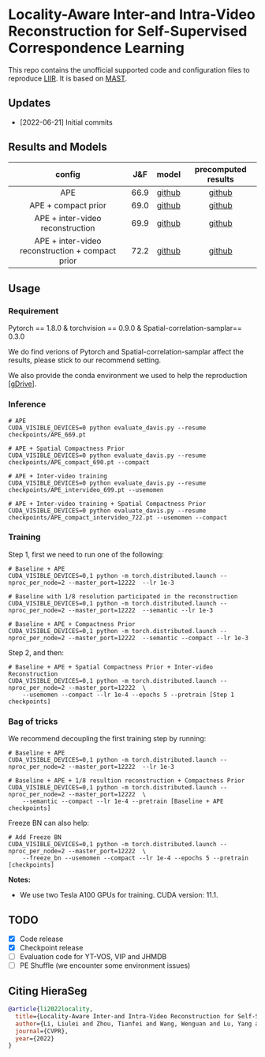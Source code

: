 # Locality-Aware Inter-and Intra-Video Reconstruction for Self-Supervised Correspondence Learning

This repo contains the unofficial supported code and configuration files to reproduce [LIIR](https://arxiv.org/abs/2203.14333). It is based on [MAST](https://github.com/zlai0/MAST).

## Updates

 - [2022-06-21] Initial commits

## Results and Models

| config | J&F | model | precomputed results |
| :---: | :---: | :---: | :---: |
| APE | 66.9 | [github](https://github.com/shasha521/LIIR_pytorch/releases/download/v1.0/APE_669.pt) | [github](https://github.com/shasha521/LIIR_pytorch/releases/download/v1.0/APE_669.zip)
| APE + compact prior | 69.0 | [github](https://github.com/shasha521/LIIR_pytorch/releases/download/v1.0/APE_compact_690.pt) | [github](https://github.com/shasha521/LIIR_pytorch/releases/download/v1.0/APE_compact_690.zip) |
| APE + inter-video reconstruction | 69.9 | [github](https://github.com/shasha521/LIIR_pytorch/releases/download/v1.0/APE_intervideo_699.pt) | [github](https://github.com/shasha521/LIIR_pytorch/releases/download/v1.0/APE_intervideo_699.zip) |
| APE + inter-video reconstruction + compact prior | 72.2 | [github](https://github.com/shasha521/LIIR_pytorch/releases/download/v1.0/APE_compact_intervideo_722.pt) | [github](https://github.com/shasha521/LIIR_pytorch/releases/download/v1.0/APE_compact_intervideo_722.zip) |

## Usage

### Requirement

Pytorch == 1.8.0 & torchvision == 0.9.0 & Spatial-correlation-samplar== 0.3.0

We do find verions of Pytorch and Spatial-correlation-samplar affect the results, please stick to our recommend setting.

We also provide the conda environment we used to help the reproduction [[gDrive]()].

### Inference
```
# APE
CUDA_VISIBLE_DEVICES=0 python evaluate_davis.py --resume checkpoints/APE_669.pt

# APE + Spatial Compactness Prior
CUDA_VISIBLE_DEVICES=0 python evaluate_davis.py --resume checkpoints/APE_compact_690.pt --compact

# APE + Inter-video training
CUDA_VISIBLE_DEVICES=0 python evaluate_davis.py --resume checkpoints/APE_intervideo_699.pt --usemomen

# APE + Inter-video training + Spatial Compactness Prior
CUDA_VISIBLE_DEVICES=0 python evaluate_davis.py --resume checkpoints/APE_compact_intervideo_722.pt --usemomen --compact
```

### Training
Step 1, first we need to run one of the following:

```
# Baseline + APE
CUDA_VISIBLE_DEVICES=0,1 python -m torch.distributed.launch --nproc_per_node=2 --master_port=12222  --lr 1e-3

# Baseline with 1/8 resolution participated in the reconstruction
CUDA_VISIBLE_DEVICES=0,1 python -m torch.distributed.launch --nproc_per_node=2 --master_port=12222  --semantic --lr 1e-3

# Baseline + APE + Compactness Prior
CUDA_VISIBLE_DEVICES=0,1 python -m torch.distributed.launch --nproc_per_node=2 --master_port=12222  --semantic --compact --lr 1e-3
```

Step 2, and then:
```
# Baseline + APE + Spatial Compactness Prior + Inter-video Reconstruction
CUDA_VISIBLE_DEVICES=0,1 python -m torch.distributed.launch --nproc_per_node=2 --master_port=12222  \
    --usemomen --compact --lr 1e-4 --epochs 5 --pretrain [Step 1 checkpoints]
```

### Bag of tricks
We recommend decoupling the first training step by running:
```
# Baseline + APE
CUDA_VISIBLE_DEVICES=0,1 python -m torch.distributed.launch --nproc_per_node=2 --master_port=12222  --lr 1e-3

# Baseline + APE + 1/8 resultion reconstruction + Compactness Prior
CUDA_VISIBLE_DEVICES=0,1 python -m torch.distributed.launch --nproc_per_node=2 --master_port=12222  \
    --semantic --compact --lr 1e-4 --pretrain [Baseline + APE checkpoints]

```

Freeze BN can also help:
```
# Add Freeze BN
CUDA_VISIBLE_DEVICES=0,1 python -m torch.distributed.launch --nproc_per_node=2 --master_port=12222  \
    --freeze_bn --usemomen --compact --lr 1e-4 --epochs 5 --pretrain [checkpoints]
```

**Notes:** 
- We use two Tesla A100 GPUs for training. CUDA version: 11.1.

## TODO
- [x] Code release
- [x] Checkpoint release
- [ ] Evaluation code for YT-VOS, VIP and JHMDB
- [ ] PE Shuffle (we encounter some environment issues)

## Citing HieraSeg
```BibTeX
@article{li2022locality,
  title={Locality-Aware Inter-and Intra-Video Reconstruction for Self-Supervised Correspondence Learning},
  author={Li, Liulei and Zhou, Tianfei and Wang, Wenguan and Lu, Yang and Li, Jianwu and Yang, Yi},
  journal={CVPR},
  year={2022}
}
```

 
